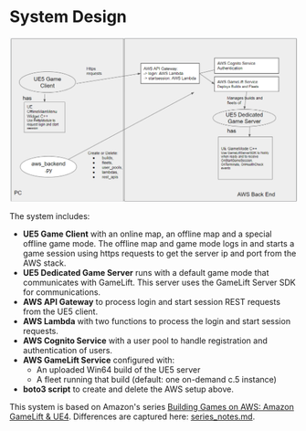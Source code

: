 # System Design
![System View](/images/system_view.png)

The system includes:
* **UE5 Game Client** with an online map, an offline map and a special offline game mode.  The offline map and game mode logs in and starts a game session using https requests to get the server ip and port from the AWS stack.
* **UE5 Dedicated Game Server** runs with a default game mode that communicates with GameLift.  This server uses the GameLift Server SDK for communications.
* **AWS API Gateway** to process login and start session REST requests from the UE5 client.
* **AWS Lambda** with two functions to process the login and start session requests.
* **AWS Cognito Service** with a user pool to handle registration and authentication of users.
* **AWS GameLift Service** configured with:
   * An uploaded Win64 build of the UE5 server
   * A fleet running that build (default: one on-demand c.5 instance)
* **boto3 script** to create and delete the AWS setup above.

This system is based on Amazon's series [Building Games on AWS: Amazon GameLift & UE4](https://www.youtube.com/playlist?list=PLuGWzrvNze7LEn4db8h3Jl325-asqqgP2).  Differences are captured here: [series_notes.md](series_notes.md).

